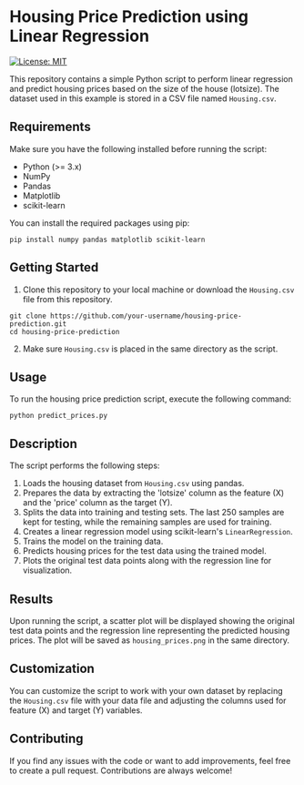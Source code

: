 # Housing Price Prediction using Linear Regression

[![License: MIT](https://img.shields.io/badge/License-MIT-yellow.svg)](https://opensource.org/licenses/MIT)

This repository contains a simple Python script to perform linear regression and predict housing prices based on the size of the house (lotsize). The dataset used in this example is stored in a CSV file named `Housing.csv`.

## Requirements

Make sure you have the following installed before running the script:
- Python (>= 3.x)
- NumPy
- Pandas
- Matplotlib
- scikit-learn

You can install the required packages using pip:

```
pip install numpy pandas matplotlib scikit-learn
```

## Getting Started

1. Clone this repository to your local machine or download the `Housing.csv` file from this repository.

```
git clone https://github.com/your-username/housing-price-prediction.git
cd housing-price-prediction
```

2. Make sure `Housing.csv` is placed in the same directory as the script.

## Usage

To run the housing price prediction script, execute the following command:

```
python predict_prices.py
```

## Description

The script performs the following steps:

1. Loads the housing dataset from `Housing.csv` using pandas.
2. Prepares the data by extracting the 'lotsize' column as the feature (X) and the 'price' column as the target (Y).
3. Splits the data into training and testing sets. The last 250 samples are kept for testing, while the remaining samples are used for training.
4. Creates a linear regression model using scikit-learn's `LinearRegression`.
5. Trains the model on the training data.
6. Predicts housing prices for the test data using the trained model.
7. Plots the original test data points along with the regression line for visualization.

## Results

Upon running the script, a scatter plot will be displayed showing the original test data points and the regression line representing the predicted housing prices. The plot will be saved as `housing_prices.png` in the same directory.

## Customization

You can customize the script to work with your own dataset by replacing the `Housing.csv` file with your data file and adjusting the columns used for feature (X) and target (Y) variables.

## Contributing

If you find any issues with the code or want to add improvements, feel free to create a pull request. Contributions are always welcome!

